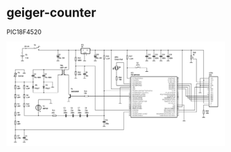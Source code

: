 # geiger-counter
PIC18F4520

![circuit-diagram](https://github.com/cat012/geiger-counter/blob/master/circuit-diagram/geiger-counter-circuit-diagram.png)
